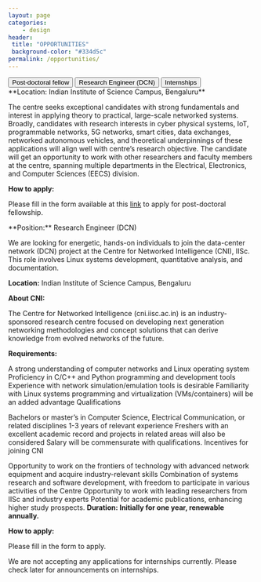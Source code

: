 ```yaml
---
layout: page
categories:
    - design
header:
 title: "OPPORTUNITIES"
 background-color: "#334d5c"
permalink: /opportunities/
---
```

<div class="hide-for-small">
<div class="tab">
  <button class="tablinks" onclick="clickTab(event, 'pdf')" id="defaultOpen">Post-doctoral fellow</button>
  <button class="tablinks" onclick="clickTab(event, 'RE')">Research Engineer (DCN)</button>
  <button class="tablinks" onclick="clickTab(event, 'intern')">Internships</button>
</div>
</div>
<div markdown="1" id="pdf" class="tabcontent">
**Location: Indian Institute of Science Campus, Bengaluru**

The centre seeks exceptional candidates with strong fundamentals and interest in applying theory to practical, large-scale networked systems. Broadly, candidates with research interests in cyber physical systems, IoT, programmable networks, 5G networks, smart cities, data exchanges, networked autonomous vehicles, and theoretical underpinnings of these applications will align well with centre’s research objective. The candidate will get an opportunity to work with other researchers and faculty members at the centre, spanning multiple departments in the Electrical, Electronics, and Computer Sciences (EECS) division. 

**How to apply:**

Please fill in the form available at this [link](https://forms.gle/q6sMPHAGzqVLw3ZF8) to apply for post-doctoral fellowship.
</div>
<div markdown="1" id="RE" class="tabcontent">
**Position:** Research Engineer  (DCN)

We are looking for energetic, hands-on individuals to join the data-center network (DCN) project at the Centre for Networked Intelligence (CNI), IISc. This role involves Linux systems development, quantitative analysis, and documentation. 

**Location:** Indian Institute of Science Campus, Bengaluru

**About CNI:**

The Centre for Networked Intelligence (cni.iisc.ac.in) is an industry-sponsored research centre focused on developing next generation networking methodologies and concept solutions that can derive knowledge from evolved networks of the future.  

**Requirements:**

A strong understanding of computer networks and Linux operating system 
Proficiency in C/C++ and Python programming and development tools 
Experience with network simulation/emulation tools is desirable
Familiarity with Linux systems programming and virtualization (VMs/containers) will be an added advantage 
Qualifications 

Bachelors or master’s in Computer Science, Electrical Communication, or related disciplines 
1-3 years of relevant experience 
Freshers with an excellent academic record and projects in related areas will also be considered 
Salary will be commensurate with qualifications. 
Incentives for joining CNI 

Opportunity to work on the frontiers of technology with advanced network equipment and acquire industry-relevant skills 
Combination of systems research and software development, with freedom to participate in various activities of the Centre 
Opportunity to work with leading researchers from IISc and industry experts 
Potential for academic publications, enhancing higher study prospects. 
**Duration: Initially for one year, renewable annually.**

**How to apply:**

Please fill in the form to apply.
</div>
<div markdown="1" id="intern" class="tabcontent">
We are not accepting any applications for internships currently. Please check later for announcements on internships.
</div>
